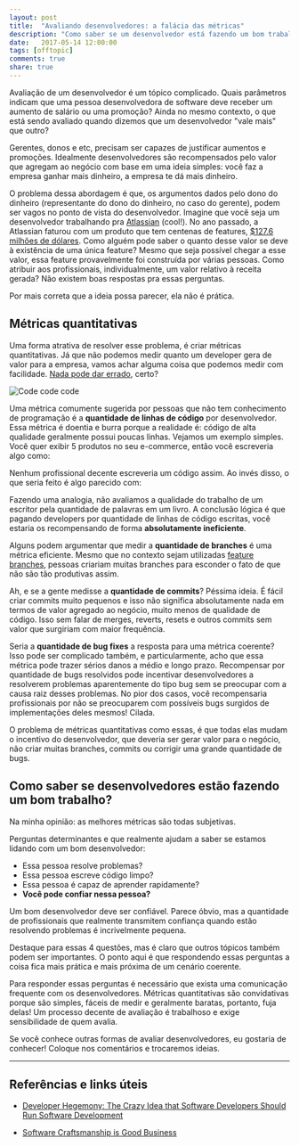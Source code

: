 ```yaml
---
layout: post
title:  "Avaliando desenvolvedores: a falácia das métricas"
description: "Como saber se um desenvolvedor está fazendo um bom trabalho?"
date:   2017-05-14 12:00:00
tags: [offtopic]
comments: true
share: true
---
```


Avaliação de um desenvolvedor é um tópico complicado. Quais parâmetros indicam que uma pessoa desenvolvedora de software deve receber um aumento de salário ou uma promoção? Ainda no mesmo contexto, o que está sendo avaliado quando dizemos que um desenvolvedor "vale mais" que outro?

Gerentes, donos e etc, precisam ser capazes de justificar aumentos e promoções. Idealmente desenvolvedores são recompensados pelo valor que agregam ao negócio com base em uma ideia simples: você faz a empresa ganhar mais dinheiro, a empresa te dá mais dinheiro.

O problema dessa abordagem é que, os argumentos dados pelo dono do dinheiro (representante do dono do dinheiro, no caso do gerente), podem ser vagos no ponto de vista do desenvolvedor. Imagine que você seja um desenvolvedor trabalhando pra [Atlassian](https://atlassian.com) (cool!). No ano passado, a Atlassian faturou com um produto que tem centenas de features, [$127.6 milhões de dólares](https://investors.atlassian.com/financials-and-filings/news/news-details/2016/Atlassian-Announces-Fourth-Quarter-and-Fiscal-Year-2016-Results/default.aspx). Como alguém pode saber o quanto desse valor se deve à existência de uma única feature? Mesmo que seja possível chegar a esse valor, essa feature provavelmente foi construída por várias pessoas. Como atribuir aos profissionais, individualmente, um valor relativo à receita gerada? Não existem boas respostas pra essas perguntas.

Por mais correta que a ideia possa parecer, ela não é prática.


Métricas quantitativas
-------------
Uma forma atrativa de resolver esse problema, é criar métricas quantitativas. Já que não podemos medir quanto um developer gera de valor para a empresa, vamos achar alguma coisa que podemos medir com facilidade. [Nada pode dar errado](https://www.youtube.com/watch?v=z7k4-e5jwsY), certo? 

![Code code code](https://raw.githubusercontent.com/andreybleme/andreybleme.github.io/master/assets/img/todo-poderoso.png "Code code code")

Uma métrica comumente sugerida por pessoas que não tem conhecimento de programação é a **quantidade de linhas de código** por desenvolvedor. Essa métrica é doentia e burra porque a realidade é: código de alta qualidade geralmente possui poucas linhas. Vejamos um exemplo simples. Você quer exibir 5 produtos no seu e-commerce, então você escreveria algo como:

<script src="https://gist.github.com/andreybleme/642ed57afb9d7aac793fc70b751d65fb.js"></script>

Nenhum profissional decente escreveria um código assim. Ao invés disso, o que seria feito é algo parecido com:

<script src="https://gist.github.com/andreybleme/be9f5ce0a5ced31ec1b8be9ed3304bf9.js"></script>

Fazendo uma analogia, não avaliamos a qualidade do trabalho de um escritor pela quantidade de palavras em um livro. A conclusão lógica é que pagando developers por quantidade de linhas de código escritas, você estaria os recompensando de forma **absolutamente ineficiente**.

Alguns podem argumentar que medir a **quantidade de branches** é uma métrica eficiente. Mesmo que no contexto sejam utilizadas [feature branches](https://martinfowler.com/bliki/FeatureBranch.html), pessoas criariam muitas branches para esconder o fato de que não são tão produtivas assim.

Ah, e se a gente medisse a **quantidade de commits**? Péssima ideia. É fácil criar commits muito pequenos e isso não significa absolutamente nada em termos de valor agregado ao negócio, muito menos de qualidade de código. Isso sem falar de merges, reverts, resets e outros commits sem valor que surgiriam com maior frequência.

Seria a **quantidade de bug fixes** a resposta para uma métrica coerente? Isso pode ser complicado também, e particularmente, acho que essa métrica pode trazer sérios danos a médio e longo prazo. Recompensar por quantidade de bugs resolvidos pode incentivar desenvolvedores a resolverem problemas aparentemente do tipo bug sem se preocupar com a causa raiz desses problemas. No pior dos casos, você recompensaria profissionais por não se preocuparem com possíveis bugs surgidos de implementações deles mesmos! Cilada.

O problema de métricas quantitativas como essas, é que todas elas mudam o incentivo do desenvolvedor, que deveria ser gerar valor para o negócio, não criar muitas branches, commits ou corrigir uma grande quantidade de bugs.

Como saber se desenvolvedores estão fazendo um bom trabalho?
-------------
Na minha opinião: as melhores métricas são todas subjetivas.

Perguntas determinantes e que realmente ajudam a saber se estamos lidando com um bom desenvolvedor:

- Essa pessoa resolve problemas?
- Essa pessoa escreve código limpo?
- Essa pessoa é capaz de aprender rapidamente?
- **Você pode confiar nessa pessoa?**

Um bom desenvolvedor deve ser confiável. Parece óbvio, mas a quantidade de profissionais que realmente transmitem confiança quando estão resolvendo problemas é incrivelmente pequena. 

Destaque para essas 4 questões, mas é claro que outros tópicos também podem ser importantes. O ponto aqui é que respondendo essas perguntas a coisa fica mais prática e mais próxima de um cenário coerente.

Para responder essas perguntas é necessário que exista uma comunicação frequente com os desenvolvedores. Métricas quantitativas são convidativas porque são simples, fáceis de medir e geralmente baratas, portanto, fuja delas! Um processo decente de avaliação é trabalhoso e exige sensibilidade de quem avalia. 

Se você conhece outras formas de avaliar desenvolvedores, eu gostaria de conhecer! Coloque nos comentários e trocaremos ideias.

----------


Referências e links úteis
-------------
- [Developer Hegemony: The Crazy Idea that Software Developers Should Run Software Development](http://www.daedtech.com/developer-hegemony-the-crazy-idea-that-software-developers-should-run-software-development/)

- [Software Craftsmanship is Good Business](http://www.daedtech.com/software-craftsmanship-is-good-business/)